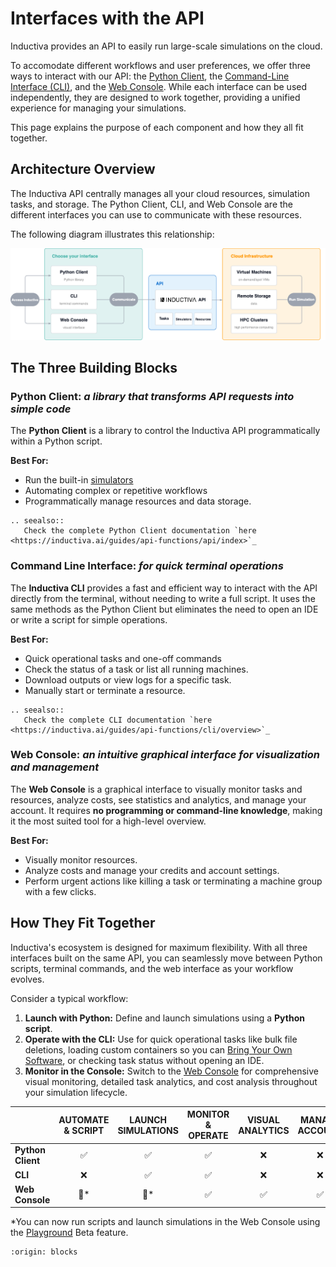 # Interfaces with the API

Inductiva provides an API to easily run large-scale simulations on the cloud.

To accomodate different workflows and user preferences, we offer three ways to interact with our API: the [Python Client](https://inductiva.ai/guides/api-functions/api/index), the [Command-Line Interface (CLI)](https://inductiva.ai/guides/api-functions/cli/overview), and the [Web Console](https://console.inductiva.ai/dashboard). While each interface can be used independently, they are designed to work together, providing a unified experience for managing your simulations.

This page explains the purpose of each component and how they all fit together.

## Architecture Overview

The Inductiva API centrally manages all your cloud resources, simulation tasks, and storage. The Python Client, CLI, and Web Console are the different interfaces you can use to communicate with these resources.

The following diagram illustrates this relationship:

![Building Blocks](../_static/building_blocks.png)

## The Three Building Blocks

### Python Client: _a library that transforms API requests into simple code_

The **Python Client** is a library to control the Inductiva API programmatically within a Python script.

**Best For:**
- Run the built-in [simulators](https://inductiva.ai/simulators)
- Automating complex or repetitive workflows 
- Programmatically manage resources and data storage.

````{eval-rst}
.. seealso::
   Check the complete Python Client documentation `here <https://inductiva.ai/guides/api-functions/api/index>`_
````

### Command Line Interface: _for quick terminal operations_

The **Inductiva CLI** provides a fast and efficient way to interact with the API directly from the terminal, without needing to write a full script. It uses the same methods as the Python Client but eliminates the need to open an IDE or write a script for simple operations.

**Best For:**
- Quick operational tasks and one-off commands
- Check the status of a task or list all running machines.
- Download outputs or view logs for a specific task.
- Manually start or terminate a resource.

````{eval-rst}
.. seealso::
   Check the complete CLI documentation `here <https://inductiva.ai/guides/api-functions/cli/overview>`_
````

### Web Console: _an intuitive graphical interface for visualization and management_

The **Web Console** is a graphical interface to visually monitor tasks and resources, analyze costs, see statistics and analytics, and manage your account. It requires **no programming or command-line knowledge**, making it the most suited tool for a high-level overview.

**Best For:**
- Visually monitor resources.
- Analyze costs and manage your credits and account settings.
- Perform urgent actions like killing a task or terminating a machine group with a few clicks.

## How They Fit Together

Inductiva's ecosystem is designed for maximum flexibility. With all three interfaces built on the same API, you can seamlessly move between Python scripts, terminal commands, and the web interface as your workflow evolves.

Consider a typical workflow:

1.  **Launch with Python:** Define and launch simulations using a **Python script**.
2.  **Operate with the CLI:** Use for quick operational tasks like bulk file deletions, loading custom containers so you can [Bring Your Own Software](https://inductiva.ai/guides/expand/bring-your-own-software/index), or checking task status without opening an IDE.
3.  **Monitor in the Console:** Switch to the [Web Console](https://console.inductiva.ai/dashboard) for comprehensive visual monitoring, detailed task analytics, and cost analysis throughout your simulation lifecycle.



| | AUTOMATE & SCRIPT | LAUNCH SIMULATIONS | MONITOR & OPERATE | VISUAL ANALYTICS | MANAGE ACCOUNT |
| :--- | :---: | :---: | :---: | :---: | :---: |
| **Python Client** | ✅ | ✅ | ✅ | ❌ | ❌ |
| **CLI** | ❌ | ✅ | ✅ | ❌ | ❌ |
| **Web Console** | 🚧* | 🚧* | ✅ | ✅ | ✅ |

*You can now run scripts and launch simulations in the Web Console using the [Playground](https://console.inductiva.ai/playground) Beta feature.

```{banner}
:origin: blocks
```